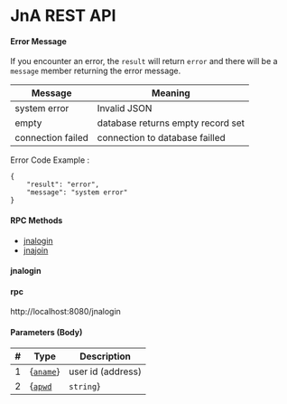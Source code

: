 # JnA REST API

#### Error Message
 If you encounter an error, the `result` will return `error` and there will be a `message` member
 returning the error message.
 
 
| Message              | Meaning                            | 
| -------------------- | ---------------------------------- | 
| system error         | Invalid JSON                       | 
| empty                | database returns empty record set  | 
| connection failed    | connection to database failled     | 
 
Error Code Example :

```
{
    "result": "error",
    "message": "system error"
}
```

#### RPC Methods

- [jnalogin](#jnalogin)
- [jnajoin](#jnajoin)

#### jnalogin

#### rpc

http://localhost:8080/jnalogin

#### Parameters (Body)

| #    | Type                               | Description                                                  |
| ---- | ---------------------------------- | ------------------------------------------------------------ |
| 1    | {[`aname`](`string`)}                  | user id (address)                                |
| 2    | {[`apwd`](#Quantity)|`string`} | user password |
 


